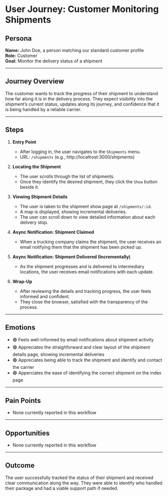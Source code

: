# User Journey: Customer Monitoring Shipments

## Persona

**Name:** John Doe, a person matching our standard customer profile  
**Role:** Customer  
**Goal:** Monitor the delivery status of a shipment

---

## Journey Overview

The customer wants to track the progress of their shipment to understand how far along it is in the delivery process. They expect visibility into the shipment’s current status, updates along its journey, and confidence that it is being handled by a reliable carrier.

---

## Steps

1. **Entry Point**

   - After logging in, the user navigates to the `Shipments` menu.
   - URL: `/shipments` (e.g., http://localhost:3000/shipments)

2. **Locating the Shipment**

   - The user scrolls through the list of shipments.
   - Once they identify the desired shipment, they click the `Show` button beside it.

3. **Viewing Shipment Details**

   - The user is taken to the shipment show page at `/shipments/:id`.
   - A map is displayed, showing incremental deliveries.
   - The user can scroll down to view detailed information about each delivery stop.

4. **Async Notification: Shipment Claimed**

   - When a trucking company claims the shipment, the user receives an email notifying them that the shipment has been picked up.

5. **Async Notification: Shipment Delivered (Incrementally)**

   - As the shipment progresses and is delivered to intermediary locations, the user receives email notifications with each update.

6. **Wrap-Up**

   - After reviewing the details and tracking progress, the user feels informed and confident.
   - They close the browser, satisfied with the transparency of the process.

---

## Emotions

- 🟢 Feels well-informed by email notifications about shipment activity
- 🟢 Appreciates the straighforward and clear layout of the shipment details page, showing incremental deliveries
- 🟢 Appreciates being able to track the shipment and identify and contact the carrier
- 🟢 Apperciates the ease of identifying the correct shipment on the index page

---

## Pain Points

- None currently reported in this workflow

---

## Opportunities

- None currently reported in this workflow

---

## Outcome

The user successfully tracked the status of their shipment and received clear communication along the way. They were able to identify who handled their package and had a viable support path if needed.
